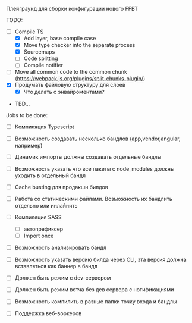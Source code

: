 Плейграунд для сборки конфигурации нового FFBT

TODO: 
- [ ] Compile TS
    - [x] Add layer, base compile case
    - [x] Move type checker into the separate process 
    - [x] Sourcemaps
    - [ ] Code splitting
    - [ ] Compile notifier
- [ ] Move all common code to the common chunk (https://webpack.js.org/plugins/split-chunks-plugin/)
- [x] Продумать файловую структуру для слоев
    - [x] Что делать с энвайроментами?
- TBD...    

Jobs to be done:
- [ ] Компиляция Typescript
- [ ] Возможность создавать несколько бандлов (app,vendor,angular, например)
- [ ] Динамик импорты должны создавать отдельные бандлы
- [ ] Возможность указать что все пакеты с node_modules должны уходить в отдельный бандл
- [ ] Cache busting для продакшн билдов
- [ ] Работа со статическими файлами. Возможность их бандлить отдельно или инлайнить
- [ ] Компиляция SASS
    - [ ] автопрефиксер
    - [ ] Import once
- [ ] Возможность анализировать бандл
- [ ] Возможность указать версию билда через CLI, эта версия должна вставляться как баннер в бандл
- [ ] Должен быть режим с dev-сервером
- [ ] Должен быть режим вотча без дев сервера с нотификациями

- [ ] Возможность компилить в разные папки точку входа и бандлы
- [ ] Поддержка веб-воркеров
